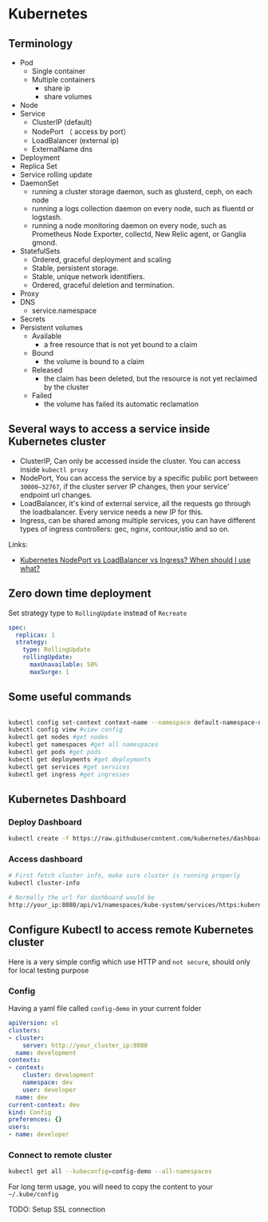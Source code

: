 # Kubernetes

## Terminology

- Pod
    - Single container
    - Multiple containers
        - share ip
        - share volumes
- Node
- Service
    - ClusterIP (default)
    - NodePort （ access by port）
    - LoadBalancer (external ip)
    - ExternalName dns
- Deployment
- Replica Set
- Service rolling update
- DaemonSet
    - running a cluster storage daemon, such as glusterd, ceph, on each node
    - running a logs collection daemon on every node, such as fluentd or logstash.
    - running a node monitoring daemon on every node, such as Prometheus Node Exporter, collectd, New Relic agent, or Ganglia gmond.
- StatefulSets
    - Ordered, graceful deployment and scaling
    - Stable, persistent storage.
    - Stable, unique network identifiers.
    - Ordered, graceful deletion and termination.
- Proxy
- DNS
    - service.namespace
- Secrets
- Persistent volumes
    - Available
        - a free resource that is not yet bound to a claim
    - Bound
        -  the volume is bound to a claim
    - Released
        - the claim has been deleted, but the resource is not yet reclaimed by the cluster
    - Failed
        - the volume has failed its automatic reclamation

## Several ways to access a service inside Kubernetes cluster
* ClusterIP, Can only be accessed inside the cluster. You can access inside `kubectl proxy`
* NodePort, You can access the service by a specific public port between `30000–32767`, if the cluster server IP changes, then your service' endpoint url changes.
* LoadBalancer, it's kind of external service, all the requests go through the loadbalancer. Every service needs a new IP for this.
* Ingress, can be shared among multiple services, you can have different types of ingress controllers: gec, nginx, contour,istio and so on.

Links:
* [Kubernetes NodePort vs LoadBalancer vs Ingress? When should I use what?](https://medium.com/google-cloud/kubernetes-nodeport-vs-loadbalancer-vs-ingress-when-should-i-use-what-922f010849e0)

## Zero down time deployment
Set strategy type to `RollingUpdate` instead of `Recreate`
```yaml
spec:
  replicas: 1
  strategy:
    type: RollingUpdate
    rollingUpdate:
      maxUnavailable: 50%
      maxSurge: 1
```

## Some useful commands

```bash

kubectl config set-context context-name --namespace default-namespace-name #default active context
kubectl config view #view config
kubectl get nodes #get nodes
kubectl get namespaces #get all namespaces
kubectl get pods #get pods
kubectl get deployments #get deployments
kubectl get services #get services
kubectl get ingress #get ingresses

```

## Kubernetes Dashboard

### Deploy Dashboard

```bash
kubectl create -f https://raw.githubusercontent.com/kubernetes/dashboard/master/src/deploy/recommended/kubernetes-dashboard.yaml
```
### Access dashboard

```bash
# First fetch cluster info, make sure cluster is running properly
kubectl cluster-info

# Normally the url for dashboard would be
http://your_ip:8080/api/v1/namespaces/kube-system/services/https:kubernetes-dashboard:/proxy/

```

## Configure Kubectl to access remote Kubernetes cluster

Here is a very simple config which use HTTP and `not secure`, should only for local testing purpose

### Config

Having a yaml file called `config-demo` in your current folder

```yaml
apiVersion: v1
clusters:
- cluster:
    server: http://your_cluster_ip:8080
  name: development
contexts:
- context:
    cluster: development
    namespace: dev
    user: developer
  name: dev
current-context: dev
kind: Config
preferences: {}
users:
- name: developer
```

### Connect to remote cluster

```bash
kubectl get all --kubeconfig=config-demo --all-namespaces
```
For long term usage, you will need to copy the content to your `~/.kube/config`

TODO: Setup SSL connection
